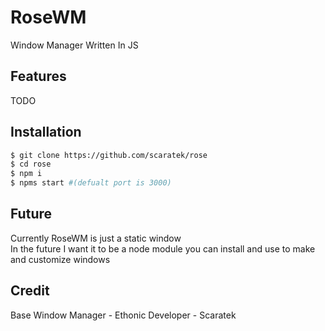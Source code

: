 # RoseWM
Window Manager Written In JS

## Features
TODO

## Installation
```bash
$ git clone https://github.com/scaratek/rose
$ cd rose
$ npm i
$ npms start #(defualt port is 3000)
```

## Future
Currently RoseWM is just a static window\
In the future I want it to be a node module you can install and use to make and customize windows

## Credit
Base Window Manager - Ethonic
Developer - Scaratek